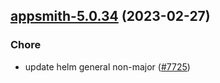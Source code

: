 

## [appsmith-5.0.34](https://github.com/succelle/charts/compare/appsmith-5.0.33...appsmith-5.0.34) (2023-02-27)

### Chore

- update helm general non-major ([#7725](https://github.com/succelle/charts/issues/7725))
  
  